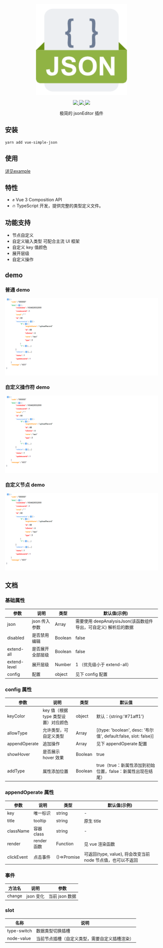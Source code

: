 <p align="center">
  <img width="300px" src="./example/assets/logo.png">
</p>

<p align="center">
  <a href="https://www.npmjs.org/package/vue-simple-json">
  <img src="https://img.shields.io/npm/v/vue-simple-json.svg">
  </a>
  <a href="https://npmcharts.com/compare/vue-simple-json?minimal=true">
  <img src="https://img.shields.io/npm/dm/vue-simple-json.svg?color=357C3C">
  </a>
  <a href="https://npmcharts.com/compare/vue-simple-json?minimal=true">
  <img src="https://img.shields.io/npm/l/vue-simple-json.svg?color=blue">
  </a>
  <br>
</p>

<p align="center">极简的 jsonEditor 插件</p>

## 安装

 `yarn add vue-simple-json`

## 使用

[详见example](https://github.com/HitStarrySky/vue-simple-json/tree/master/example/App.vue)

## 特性

* ✊ Vue 3 Composition API
* 🔥 TypeScript 开发，提供完整的类型定义文件。

## 功能支持

* 节点自定义
* 自定义输入类型 可配合主流 UI 框架
* 自定义 key 值颜色
* 展开层级
* 自定义操作

## demo

### 普通 demo

![案例](./template/demo.png)

### 自定义操作符 demo

![案例](./template/demo.png)

### 自定义节点 demo

![案例](./template/demo.png)

## 文档

### 基础属性

| 参数         | 说明             | 类型    | 默认值(示例)                           |
| ------------ | ---------------- | ------- | -------------------------------------- |
| json         | json 传入参数    | Array   | 需要使用 deepAnalysisJson(该函数组件导出，可自定义) 解析后的数据 |
| disabled     | 是否禁用编辑     | Boolean | false                                  |
| extend-all   | 是否展开全部层级 | Boolean | false                                  |
| extend-level | 展开层级         | Number  | 1 （优先级小于 extend-all）            |
| config       | 配置             | object  | 见下 config 配置                       |

### config 属性

| 参数 | 说明 | 类型 | 默认值 |
| --- | --- | --- | --- |
| keyColor | key 值（根据 type 类型设置）对应颜色 | object | 默认：{string:'#71aff1'} |
| allowType | 允许类型，可自定义类型 | Array | [{type: 'boolean', desc: '布尔值', default:false, slot: false}] |
| appendOperate | 追加操作 | Array | 见下 appendOperate 配置 |
| showHover | 是否展示 hover 效果 | Boolean | true |
| addType | 属性添加位置 | Boolean | true（true：新属性添加到初始位置，false：新属性出现在结尾） |

### appendOperate 属性

| 参数       | 说明        | 类型        | 默认值(示例)                                              |
| ---------- | ----------- | ----------- | --------------------------------------------------------- |
| key        | 唯一标识    | string      | -                                                         |
| title      | tooltip     | string      | 原生 title                                                |
| className  | 容器 class  | string      | -                                                         |
| render     | render 函数 | Function    | 见 vue 渲染函数                                           |
| clickEvent | 点击事件    | ()=>Promise | 可返回{type, value}, 将会改变当前 node 节点值，也可以不返回 |

### 事件

| 方法名 | 说明      | 参数           |
| ------ | --------- | -------------- |
| change | json 变化 | 当前 json 数据 |

### slot

| 名称        | 说明                                           |
| ----------- | ---------------------------------------------- |
| type-switch | 数据类型切换插槽                               |
| node-value  | 当前节点插槽（自定义类型，需要自定义插槽渲染） |
